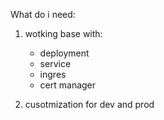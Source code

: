 What do i need:

1. wotking base with:
    * deployment 
    * service
    * ingres
    * cert manager

2. cusotmization for dev and prod